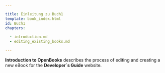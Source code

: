 ```yaml
---

title: Einleitung zu Buch1
template: book_index.html
id: Buch1
chapters:

  - introduction.md
  - editing_existing_books.md

---
```


**Introduction to OpenBooks** describes the process of editing and creating a new eBook for the **Developer`s Guide** website.
